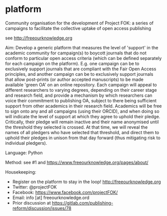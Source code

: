 # platform
Community organisation for the development of Project FOK: a series of campaigns to facilitate the collective uptake of open access publishing

see http://freeourknowledge.org

Aim: Develop a generic platform that measures the level of 'support' in the academic community for campaign(s) to boycott journals that do not conform to particular open access criteria (which can be defined separately for each campaign on the platform). E.g. one campaign can be to exclusively support journals that are compliant with the Fair Open Access principles, and another campaign can be to exclusively support journals that allow post-prints (or author accepted manuscripts) to be made available 'green OA' on an online repository. Each campaign will appeal to different researchers to varying degrees, depending on their career stage and research field, and provide a mechanism by which researchers can voice their commitment to publishing OA, subject to there being sufficient support from other academics in their research field. Academics will be free to sign onto any and all campaigns (using their ORCID), and when doing so will indicate the level of support at which they agree to uphold their pledge. Critically, their pledge will remain inactive and their name anonymised until the threshold they selected is crossed. At that time, we will reveal the names of all pledgers who have selected that threshold, and direct them to uphold their pledges in unison from that day forward (thus mitigating risk to individual pledgers).

Language: Python

Method: see #1 and https://www.freeourknowledge.org/pages/about/

Housekeeping:
- Register on the platform to stay in the loop! http://freeourknowledge.org
- Twitter: @projectFOK
- Facebook: https://www.facebook.com/projectFOK/
- Email: info [at] freeourknowledge.ord
- Prior discussion at https://gitlab.com/publishing-reform/discussion/issues/78
